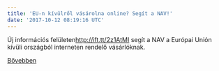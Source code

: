 ```yaml
---
title: 'EU-n kívülről vásárolna online? Segít a NAV!'
date: '2017-10-12 08:19:16 UTC'
---
```


Új információs felületen<http://ift.tt/2z1AtMI> segít a NAV a Európai Unión kívüli országból interneten rendelő vásárlóknak.


[Bővebben](http://ift.tt/2ziBwZS)
